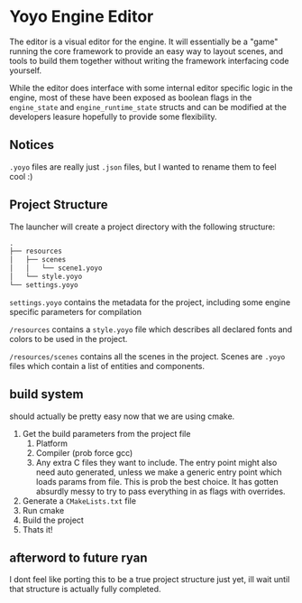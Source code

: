 # Yoyo Engine Editor

The editor is a visual editor for the engine. It will essentially be a "game" running the core framework to provide an easy way to layout scenes, and tools to build them together without writing the framework interfacing code yourself.

While the editor does interface with some internal editor specific logic in the engine, most of these have been exposed as boolean flags in the `engine_state` and `engine_runtime_state` structs and can be modified at the developers leasure hopefully to provide some flexibility.

## Notices

`.yoyo` files are really just `.json` files, but I wanted to rename them to feel cool :)

## Project Structure

The launcher will create a project directory with the following structure:

```txt
.
├── resources
│   ├── scenes
│   │   └── scene1.yoyo
│   └── style.yoyo
└── settings.yoyo
```

`settings.yoyo` contains the metadata for the project, including some engine specific parameters for compilation

`/resources` contains a `style.yoyo` file which describes all declared fonts and colors to be used in the project.

`/resources/scenes` contains all the scenes in the project. Scenes are `.yoyo` files which contain a list of entities and components.

## build system

should actually be pretty easy now that we are using cmake.

1. Get the build parameters from the project file
   1. Platform
   2. Compiler (prob force gcc)
   3. Any extra C files they want to include. The entry point might also need auto generated, unless we make a generic entry point which loads params from file. This is prob the best choice. It has gotten absurdly messy to try to pass everything in as flags with overrides.
2. Generate a `CMakeLists.txt` file
3. Run cmake
4. Build the project
5. Thats it!

## afterword to future ryan

I dont feel like porting this to be a true project structure just yet, ill wait until that structure is actually fully completed.
